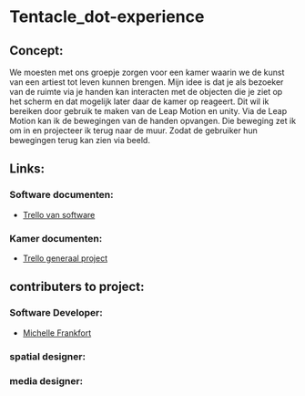 # Tentacle_dot-experience
## Concept:
We moesten met ons groepje zorgen voor een kamer waarin we de kunst van een artiest tot leven kunnen brengen. 
Mijn idee is dat je als bezoeker van de ruimte via je handen kan interacten met de objecten die je ziet op het scherm en dat mogelijk later daar de kamer op reageert. 
Dit wil ik bereiken door gebruik te maken van de Leap Motion en unity.
Via de Leap Motion kan ik de bewegingen van de handen opvangen.
Die beweging zet ik om in en projecteer ik terug naar de muur.
Zodat de gebruiker hun bewegingen terug kan zien via beeld.

## Links:
### Software documenten:
- [Trello van software](https://trello.com/b/RPMkvi4P/kunstspeeltuin-software-sprint-0)
### Kamer documenten:
- [Trello generaal project](https://trello.com/b/xPms1AKv/kunstspeeltuin)


## contributers to project:
### Software Developer:
- [Michelle Frankfort](https://github.com/simonenicf?tab=repositories)
### spatial designer:

### media designer:

